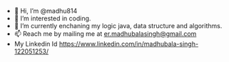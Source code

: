 - 👋 Hi, I’m @madhu814
- 👀 I’m interested in coding.
- 🌱 I’m currently enchaning my logic java, data structure and algorithms.
- 📫 Reach me by mailing me at er.madhubalasingh@gmail.com 
- My Linkedin Id https://www.linkedin.com/in/madhubala-singh-122051253/

<!---
madhu814/madhu814 is a ✨ special ✨ repository because its `README.md` (this file) appears on your GitHub profile.
You can click the Preview link to take a look at your changes.
--->
